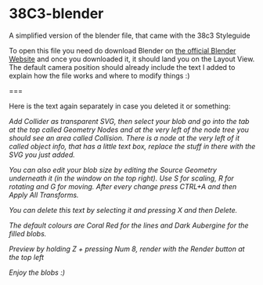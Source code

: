 # 38C3-blender
A simplified version of the blender file, that came with the 38c3 Styleguide


To open this file you need do download Blender on <a href="https://www.blender.org/download/">the official Blender Website</a> and once you downloaded it, it should land you on the Layout View.
The default camera position should already include the text I added to explain how the file works and where to modify things :)


===


Here is the text again separately in case you deleted it or something:


  <i>Add Collider as transparent SVG, then select your blob and go into the tab at the top called Geometry Nodes and at the very left of the node tree you should see an area called Collision.
  There is a node at the very left of it called object info, that has a little text box, replace the stuff in there with the SVG you just added.

  You can also edit your blob size by editing the Source Geometry underneath it (in the window on the top right).
  Use S for scaling, R for rotating and G for moving.
  After every change press CTRL+A and then Apply All Transforms.

  You can delete this text by selecting it and pressing X and then Delete.

  The default colours are Coral Red for the lines and Dark Aubergine for the filled blobs.

  Preview by holding Z + pressing Num 8, render with the Render button at the top left

  Enjoy the blobs :)</i>
